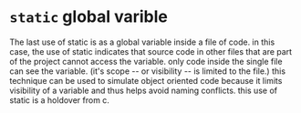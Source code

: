 # `static` global varible

The last use of static is as a global variable inside a file of code. in this
case, the use of static indicates that source code in other files that are part
of the project cannot access the variable. only code inside the single file can
see the variable. (it's scope -- or visibility -- is limited to the file.) this
technique can be used to simulate object oriented code because it limits
visibility of a variable and thus helps avoid naming conflicts. this use of
static is a holdover from c.
